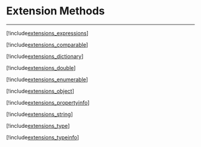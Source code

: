 # Extension Methods
---
[!include[extensions_expressions](extensions/extensions_expressions.md)]

[!include[extensions_comparable](extensions/extensions_comparable.md)]

[!include[extensions_dictionary](extensions/extensions_dictionary.md)]

[!include[extensions_double](extensions/extensions_double.md)]

[!include[extensions_enumerable](extensions/extensions_enumerable.md)]

[!include[extensions_object](extensions/extensions_object.md)]

[!include[extensions_propertyinfo](extensions/extensions_propertyinfo.md)]

[!include[extensions_string](extensions/extensions_string.md)]

[!include[extensions_type](extensions/extensions_type.md)]

[!include[extensions_typeinfo](extensions/extensions_typeinfo.md)]
